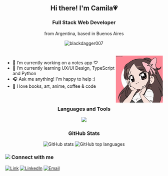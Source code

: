 <h2 align="center">Hi there! I'm Camila💗</h2>
<h3 align="center">Full Stack Web Developer</h3>
<p align="center">from Argentina, based in Buenos Aires</p>

<p align="center"> <img src="https://komarev.com/ghpvc/?username=camyael&label=Profile%20views&color=fb6f92&style=flat" alt="blackdagger007" /> </p>
<br/>
<img align="right" src="https://github.com/camyael/camyael/blob/main/assets/me.gif?raw=true" width="150"/>

- 🔭 I’m currently working on a notes app ♡
- 🎀 I’m currently learning UX/UI Design, TypeScript and Python
- 🎧 Ask me anything! I'm happy to help :)
- 🌸 I love books, art, anime, coffee & code
<br/>

<h3 align="center">Languages and Tools</h3>
<div align="center"> 
  <img src="https://skillicons.dev/icons?i=bootstrap,css,express,figma,firebase,git,github,html,js,mongodb,mysql,netlify,nodejs,postman,ps,py,react,sass,ts,vscode&perline=10">
</div>

<h3 align="center">GitHub Stats</h3>
<div align="center">
  <img src="https://github-readme-stats.vercel.app/api?username=camyael&show_icons=true&hide_border=true&theme=dracula&bg_color=00000000" alt="GitHub stats" />
  <img src="https://github-readme-stats.vercel.app/api/top-langs/?username=camyael&layout=compact&hide_border=true&theme=dracula&bg_color=00000000" alt="GitHub top languages" />
</div>

### <img src="https://media4.giphy.com/media/v1.Y2lkPTc5MGI3NjExOTViYjc0OWY3YjQ2OWJiZTMyOTMyZTEwNzhiYWZkOTk4NmJmOGJlNiZjdD1z/4QZK21zlzVIyc/giphy.gif" width="40"/> Connect with me
[![Link](https://img.shields.io/badge/Link_Site-portfolio-cdb4db?style=for-the-badge&logo=Linktree&logoColor=white&labelColor=101010)](https://camyael.github.io/portfolio/)
[![LinkedIn](https://img.shields.io/badge/LinkedIn-camila_villaverde-ffc8dd?style=for-the-badge&logo=linkedin&logoColor=white&labelColor=101010)](https://www.linkedin.com/in/camilavillaverde/)
[![Email](https://img.shields.io/badge/mail-camilavillaverde3@gmail.com-ffafcc?style=for-the-badge&logo=gmail&logoColor=white&labelColor=101010)](mailto:camilavillaverde3@gmail.com)
